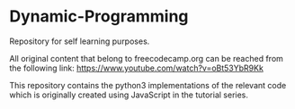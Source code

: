 # Dynamic-Programming
Repository for self learning purposes.

All original content that belong to freecodecamp.org can be reached from the following link:
https://www.youtube.com/watch?v=oBt53YbR9Kk

This repository contains the python3 implementations of the relevant code which is originally created using JavaScript in the tutorial series.
